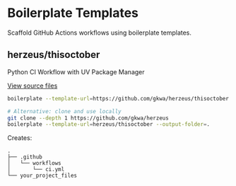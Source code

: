 # Boilerplate Templates

Scaffold GitHub Actions workflows using boilerplate templates.

## herzeus/thisoctober
Python CI Workflow with UV Package Manager

[View source files](https://github.com/gkwa/herzeus/tree/main/thisoctober)

```bash
boilerplate --template-url=https://github.com/gkwa/herzeus/thisoctober --output-folder=.

# Alternative: clone and use locally
git clone --depth 1 https://github.com/gkwa/herzeus
boilerplate --template-url=herzeus/thisoctober --output-folder=.
```

Creates:
```
.
├── .github
│   └── workflows
│       └── ci.yml
└── your_project_files
```